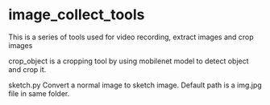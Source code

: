 # image_collect_tools
This is a series of tools used for video recording, extract images and crop images

crop_object is a cropping tool by using mobilenet model to detect object and crop it.

sketch.py
Convert a normal image to sketch image. Default path is a img.jpg file in same folder.
